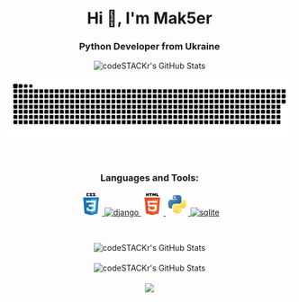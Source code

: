 <h1 align="center">Hi 👋, I'm Mak5er</h1>

<h3 align="center">Python Developer from Ukraine</h3>
<p align="center">
 <img alt="codeSTACKr's GitHub Stats" src="https://komarev.com/ghpvc/?username=your-github-Mak5er&color=green" />
</p>

<p align="center">
<img width="600" src="assets/github-snake.svg" alt="snake"/>
</p>

<br>

<h3 align="center">Languages and Tools:</h3>
<p align="center"> <a href="https://www.w3schools.com/css/" target="_blank" rel="noreferrer"> <img src="https://raw.githubusercontent.com/devicons/devicon/master/icons/css3/css3-original-wordmark.svg" alt="css3" width="40" height="40"/> </a> <a href="https://www.djangoproject.com/" target="_blank" rel="noreferrer"> <img src="https://cdn.worldvectorlogo.com/logos/django.svg" alt="django" width="40" height="40"/> </a> <a href="https://www.w3.org/html/" target="_blank" rel="noreferrer"> <img src="https://raw.githubusercontent.com/devicons/devicon/master/icons/html5/html5-original-wordmark.svg" alt="html5" width="40" height="40"/> </a> <a href="https://www.python.org" target="_blank" rel="noreferrer"> <img src="https://raw.githubusercontent.com/devicons/devicon/master/icons/python/python-original.svg" alt="python" width="40" height="40"/> </a> <a href="https://www.sqlite.org/" target="_blank" rel="noreferrer"> <img src="https://www.vectorlogo.zone/logos/sqlite/sqlite-icon.svg" alt="sqlite" width="40" height="40"/> </a> </p>

<br>

<p align="center">
 <img align="center"  alt="codeSTACKr's GitHub Stats" src="https://github-readme-stats.vercel.app/api/top-langs/?username=Mak5er&theme=dark" /><br>
 <br>
 <img align="center"  alt="codeSTACKr's GitHub Stats" src="https://github-readme-stats.vercel.app/api?username=Mak5er&show_icons=true&theme=dark" /><br>
 <br>
 <img align="center" src="https://metrics.lecoq.io/Mak5er" />
</p>
